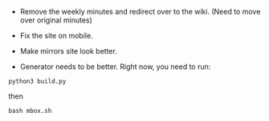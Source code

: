 * Remove the weekly minutes and redirect over to the wiki. (Need to move over original minutes)

* Fix the site on mobile.

* Make mirrors site look better.

* Generator needs to be better. Right now, you need to run: 

`python3 build.py`

then

`bash mbox.sh`
